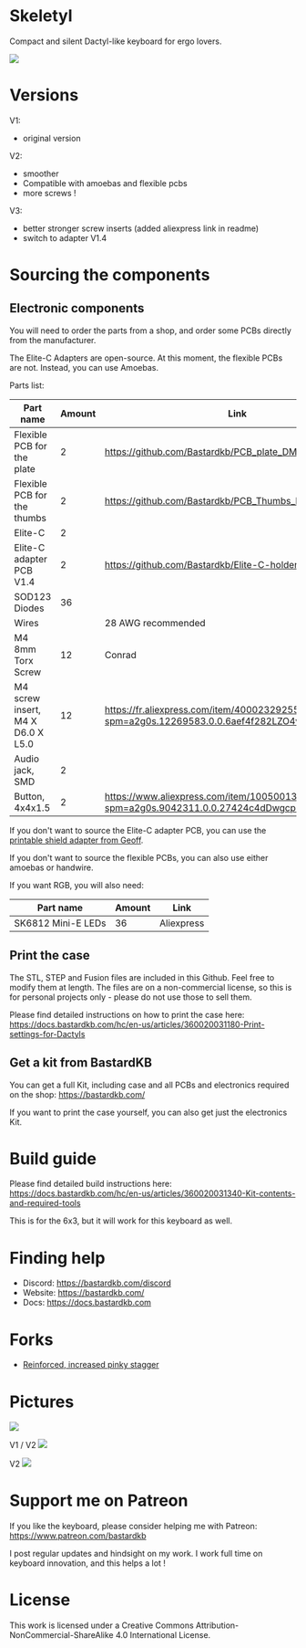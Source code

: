 # Skeletyl

Compact and silent Dactyl-like keyboard for ergo lovers.

![](pics/4.jpg)

# Versions

V1:

- original version

V2:

- smoother
- Compatible with amoebas and flexible pcbs
- more screws !

V3:

- better stronger screw inserts (added aliexpress link in readme)
- switch to adapter V1.4

# Sourcing the components

## Electronic components

You will need to order the parts from a shop, and order some PCBs directly from the manufacturer.

The Elite-C Adapters are open-source. At this moment, the flexible PCBs are not. Instead, you can use Amoebas.

Parts list:

| Part name                         | Amount | Link                                                                                    |
| --------------------------------- | ------ | --------------------------------------------------------------------------------------- |
| Flexible PCB for the plate   | 2     | https://github.com/Bastardkb/PCB_plate_DM                                                        |
| Flexible PCB for the thumbs   | 2     | https://github.com/Bastardkb/PCB_Thumbs_DM                                                      |
| Elite-C                           | 2      |                                                                                         |
| Elite-C adapter PCB V1.4          | 2      | https://github.com/Bastardkb/Elite-C-holder                                             |
| SOD123 Diodes                     | 36     |                                                                                         |
| Wires                             |        | 28 AWG recommended                                                                      |
| M4 8mm Torx Screw                 | 12     | Conrad                                                                                  |
| M4 screw insert, M4 X D6.0 X L5.0 | 12     | https://fr.aliexpress.com/item/4000232925592.html?spm=a2g0s.12269583.0.0.6aef4f282LZO4v |
| Audio jack, SMD                   | 2      |                                                                                         |
| Button, 4x4x1.5                   | 2      | https://www.aliexpress.com/item/1005001304569553.html?spm=a2g0s.9042311.0.0.27424c4dDwgcp7 |

If you don't want to source the Elite-C adapter PCB, you can use the [printable shield adapter from Geoff](https://github.com/geoffder/dometyl-keyboard/blob/main/things/holders/bastardkb/printable_shield.stl).

If you don't want to source the flexible PCBs, you can also use either amoebas or handwire.

If you want RGB, you will also need:

| Part name          | Amount | Link       |
| ------------------ | ------ | ---------- |
| SK6812 Mini-E LEDs | 36     | Aliexpress |

## Print the case

The STL, STEP and Fusion files are included in this Github.
Feel free to modify them at length. The files are on a non-commercial license, so this is for personal projects only - please do not use those to sell them.

Please find detailed instructions on how to print the case here:
https://docs.bastardkb.com/hc/en-us/articles/360020031180-Print-settings-for-Dactyls


## Get a kit from BastardKB

You can get a full Kit, including case and all PCBs and electronics required on the shop:
https://bastardkb.com/

If you want to print the case yourself, you can also get just the electronics Kit.

# Build guide

Please find detailed build instructions here:
https://docs.bastardkb.com/hc/en-us/articles/360020031340-Kit-contents-and-required-tools

This is for the 6x3, but it will work for this keyboard as well.

# Finding help

- Discord: https://bastardkb.com/discord
- Website: https://bastardkb.com/
- Docs: https://docs.bastardkb.com

# Forks

- [Reinforced, increased pinky stagger](https://github.com/dereknheiley/Skeleton-Dactyl-Mini)

# Pictures

![](pics/skel.png)

V1 / V2
![](pics/v1v2.jpg)

V2
![](pics/2.jpg)


# Support me on Patreon

If you like the keyboard, please consider helping me with Patreon: https://www.patreon.com/bastardkb

I post regular updates and hindsight on my work. I work full time on keyboard innovation, and this helps a lot !


# License 

This work is licensed under a Creative Commons Attribution-NonCommercial-ShareAlike 4.0 International License.
